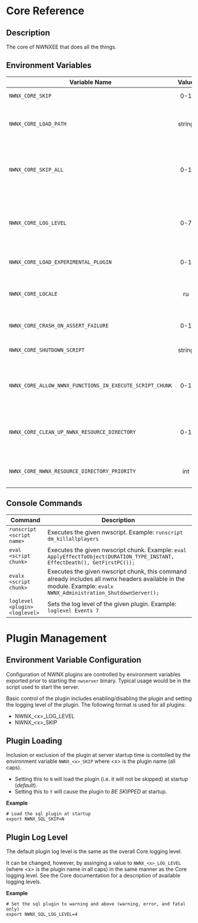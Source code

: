 # Core Reference

## Description

The core of NWNXEE that does all the things.

## Environment Variables

| Variable Name | Value | Default | Notes |
| ------------- | :---: | ------- | ----- |
| `NWNX_CORE_SKIP` | 0-1 | 0 | Set whether to load NWNX or not.
| `NWNX_CORE_LOAD_PATH` | string | Unset | The directory from where plugins are loaded. Defaults to where NWNX_Core is located.
| `NWNX_CORE_SKIP_ALL` | 0-1 | 0 | Changes the default plugin load state from 'load all' to 'skip all'. Use `NWNX_{PLUGIN}_SKIP=n` to enable specific plugins in this case.
| `NWNX_CORE_LOG_LEVEL` | 0-7 | 0| Sets the default log level. `6` is a good level for live servers. `7`  includes debug messages which can be helpful if you're having issues.
| `NWNX_CORE_LOAD_EXPERIMENTAL_PLUGIN` | 0-1 | 0 | Allows loading of NWNX_Experimental, use at your own risk.
| `NWNX_CORE_LOCALE` | ru | Unset | Set the locale NWNX will use when encoding. Currently only supports Russian/Cyrillic (`ru`)
| `NWNX_CORE_CRASH_ON_ASSERT_FAILURE` | 0-1 | 0 | Sets whether an ASSERT failure hard crashes the server.
| `NWNX_CORE_SHUTDOWN_SCRIPT` | string | Unset | Sets which NWScript to run when the module shuts down.
| `NWNX_CORE_ALLOW_NWNX_FUNCTIONS_IN_EXECUTE_SCRIPT_CHUNK` | 0-1 | 0 | When enabled, allows the ExecuteScriptChunk() function to call NWScript NWNX functions.
| `NWNX_CORE_CLEAN_UP_NWNX_RESOURCE_DIRECTORY` | 0-1 | 0 | When enabled, the UserDirectory/nwnx folder will be cleaned on startup, meaning all contents will be deleted.
| `NWNX_CORE_NWNX_RESOURCE_DIRECTORY_PRIORITY` | int | 70000000 | Sets the resman priority of the UserDirectory/nwnx folder.

## Console Commands

| Command | Description | 
| ------- | ----------- |
| `runscript <script name>` | Executes the given nwscript. Example: `runscript dm_killallplayers`
| `eval <script chunk>` | Executes the given nwscript chunk. Example: `eval ApplyEffectToObject(DURATION_TYPE_INSTANT, EffectDeath(), GetFirstPC());`
| `evalx <script chunk>` | Executes the given nwscript chunk, this command already includes all nwnx headers available in the module. Example: `evalx NWNX_Administration_ShutdownServer();`
| `loglevel <plugin> <loglevel>` | Sets the log level of the given plugin. Example: `loglevel Events 7`

# Plugin Management

## Environment Variable Configuration

Configuration of NWNX plugins are controlled by environment variables exported prior to starting the ``nwserver`` binary.  Typical usage would 
be in the script used to start the server.

Basic control of the plugin includes enabling/disabling the plugin and setting the logging level of the plugin.  The following format is used for
all plugins:

* NWNX_\<x>_LOG_LEVEL
* NWNX_\<x>_SKIP

## Plugin Loading

Inclusion or exclusion of the plugin at server startup time is contolled by the environment variable ``NWNX_<x>_SKIP`` where \<x> is the plugin name (all caps).

* Setting this to ``N`` will load the plugin (i.e. it will not be skipped) at startup (_default_).
* Setting this to ``Y`` will cause the plugin to _BE SKIPPED_ at startup.

__Example__
```
# Load the sql plugin at startup
export NWNX_SQL_SKIP=N
```

## Plugin Log Level

The default plugin log level is the same as the overall Core logging level.

It can be changed, however, by assinging a value to ``NWNX_<x>_LOG_LEVEL`` (where \<x> is the plugin name in all caps) in the same manner as the Core logging level.
See the Core documentation for a description of available logging levels.

__Example__
```
# Set the sql plugin to warning and above (warning, error, and fatal only)
export NWNX_SQL_LOG_LEVEL=4
```
